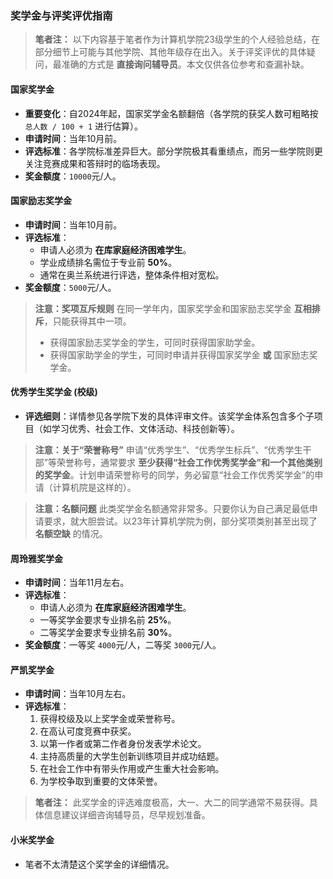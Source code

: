 ### **奖学金与评奖评优指南**

> **笔者注：** 以下内容基于笔者作为计算机学院23级学生的个人经验总结，在部分细节上可能与其他学院、其他年级存在出入。关于评奖评优的具体疑问，最准确的方式是 **直接询问辅导员**。本文仅供各位参考和查漏补缺。

#### **国家奖学金**

- **重要变化**：自2024年起，国家奖学金名额翻倍（各学院的获奖人数可粗略按 `总人数 / 100 + 1` 进行估算）。
- **申请时间**：当年10月前。
- **评选标准**：各学院标准差异巨大。部分学院极其看重绩点，而另一些学院则更关注竞赛成果和答辩时的临场表现。
- **奖金额度**：`10000`元/人。

#### **国家励志奖学金**

- **申请时间**：当年10月前。
- **评选标准**：
  - 申请人必须为 **在库家庭经济困难学生**。
  - 学业成绩排名需位于专业前 **50%**。
  - 通常在奥兰系统进行评选，整体条件相对宽松。
- **奖金额度**：`5000`元/人。

> **注意：奖项互斥规则** 在同一学年内，国家奖学金和国家励志奖学金 **互相排斥**，只能获得其中一项。
>
> - 获得国家励志奖学金的学生，可同时获得国家助学金。
> - 获得国家助学金的学生，可同时申请并获得国家奖学金 **或** 国家励志奖学金。

#### **优秀学生奖学金 (校级)**

- **评选细则**：详情参见各学院下发的具体评审文件。该奖学金体系包含多个子项目（如学习优秀、社会工作、文体活动、科技创新等）。

> **注意：关于“荣誉称号”** 申请“优秀学生”、“优秀学生标兵”、“优秀学生干部”等荣誉称号，通常要求 **至少获得“社会工作优秀奖学金”和一个其他类别的奖学金**。计划申请荣誉称号的同学，务必留意“社会工作优秀奖学金”的申请（计算机院是这样的）。

> **注意：名额问题** 此类奖学金名额通常非常多。只要你认为自己满足最低申请要求，就大胆尝试。以23年计算机学院为例，部分奖项类别甚至出现了 **名额空缺** 的情况。

#### **周玲雅奖学金**

- **申请时间**：当年11月左右。
- **评选标准**：
  - 申请人必须为 **在库家庭经济困难学生**。
  - 一等奖学金要求专业排名前 **25%**。
  - 二等奖学金要求专业排名前 **30%**。
- **奖金额度**：一等奖 `4000`元/人，二等奖 `3000`元/人。

#### **严凯奖学金**

- **申请时间**：当年10月左右。
- **评选标准**：
  1. 获得校级及以上奖学金或荣誉称号。
  2. 在高认可度竞赛中获奖。
  3. 以第一作者或第二作者身份发表学术论文。
  4. 主持高质量的大学生创新训练项目并成功结题。
  5. 在社会工作中有带头作用或产生重大社会影响。
  6. 为学校争取到重要的文体荣誉。

> **笔者注：** 此奖学金的评选难度极高，大一、大二的同学通常不易获得。具体信息建议详细咨询辅导员，尽早规划准备。

#### **小米奖学金**

- 笔者不太清楚这个奖学金的详细情况。

